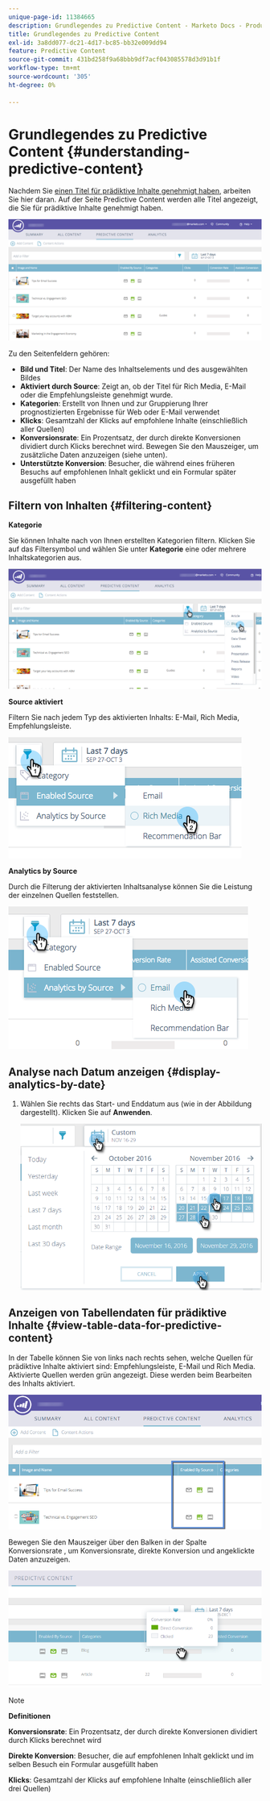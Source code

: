 ```yaml
---
unique-page-id: 11384665
description: Grundlegendes zu Predictive Content - Marketo Docs - Produktdokumentation
title: Grundlegendes zu Predictive Content
exl-id: 3a8dd077-dc21-4d17-bc85-bb32e009dd94
feature: Predictive Content
source-git-commit: 431bd258f9a68bbb9df7acf043085578d3d91b1f
workflow-type: tm+mt
source-wordcount: '305'
ht-degree: 0%

---
```


# Grundlegendes zu Predictive Content {#understanding-predictive-content}

Nachdem Sie [einen Titel für prädiktive Inhalte genehmigt haben](/help/marketo/product-docs/predictive-content/working-with-all-content/approve-a-title-for-predictive-content.md), arbeiten Sie hier daran. Auf der Seite Predictive Content werden alle Titel angezeigt, die Sie für prädiktive Inhalte genehmigt haben.

![](assets/image2017-10-3-9-3a21-3a38.png)

Zu den Seitenfeldern gehören:

* **Bild und Titel**: Der Name des Inhaltselements und des ausgewählten Bildes
* **Aktiviert durch Source**: Zeigt an, ob der Titel für Rich Media, E-Mail oder die Empfehlungsleiste genehmigt wurde.
* **Kategorien**: Erstellt von Ihnen und zur Gruppierung Ihrer prognostizierten Ergebnisse für Web oder E-Mail verwendet
* **Klicks**: Gesamtzahl der Klicks auf empfohlene Inhalte (einschließlich aller Quellen)
* **Konversionsrate**: Ein Prozentsatz, der durch direkte Konversionen dividiert durch Klicks berechnet wird. Bewegen Sie den Mauszeiger, um zusätzliche Daten anzuzeigen (siehe unten).
* **Unterstützte Konversion**: Besucher, die während eines früheren Besuchs auf empfohlenen Inhalt geklickt und ein Formular später ausgefüllt haben

## Filtern von Inhalten {#filtering-content}

**Kategorie**

Sie können Inhalte nach von Ihnen erstellten Kategorien filtern. Klicken Sie auf das Filtersymbol und wählen Sie unter **Kategorie** eine oder mehrere Inhaltskategorien aus.

![](assets/image2017-10-3-9-3a24-3a38.png)

**Source aktiviert**

Filtern Sie nach jedem Typ des aktivierten Inhalts: E-Mail, Rich Media, Empfehlungsleiste.

![](assets/image2017-10-3-9-3a25-3a9.png)

**Analytics by Source**

Durch die Filterung der aktivierten Inhaltsanalyse können Sie die Leistung der einzelnen Quellen feststellen.

![](assets/image2017-10-3-9-3a25-3a34.png)

## Analyse nach Datum anzeigen {#display-analytics-by-date}

1. Wählen Sie rechts das Start- und Enddatum aus (wie in der Abbildung dargestellt). Klicken Sie auf **Anwenden**.

   ![](assets/predictive-content-filter-by-date-hands.png)

## Anzeigen von Tabellendaten für prädiktive Inhalte {#view-table-data-for-predictive-content}

In der Tabelle können Sie von links nach rechts sehen, welche Quellen für prädiktive Inhalte aktiviert sind: Empfehlungsleiste, E-Mail und Rich Media. Aktivierte Quellen werden grün angezeigt. Diese werden beim Bearbeiten des Inhalts aktiviert.

![](assets/image2017-10-3-9-3a26-3a25.png)

Bewegen Sie den Mauszeiger über den Balken in der Spalte Konversionsrate , um Konversionsrate, direkte Konversion und angeklickte Daten anzuzeigen.

![](assets/predictive-content-conversion-rate-popup-hand.png)

>[!NOTE]
>
>**Definitionen**
>
>**Konversionsrate**: Ein Prozentsatz, der durch direkte Konversionen dividiert durch Klicks berechnet wird
>
>**Direkte Konversion**: Besucher, die auf empfohlenen Inhalt geklickt und im selben Besuch ein Formular ausgefüllt haben
>
>**Klicks**: Gesamtzahl der Klicks auf empfohlene Inhalte (einschließlich aller drei Quellen)
